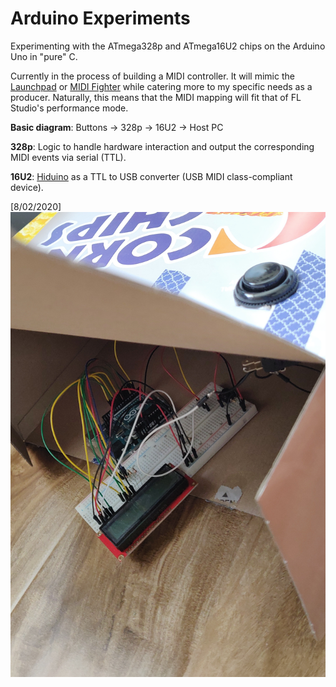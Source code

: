 # Arduino Experiments

Experimenting with the ATmega328p and ATmega16U2 chips on the Arduino Uno in
"pure" C.

Currently in the process of building a MIDI controller. It will mimic the
[Launchpad](https://novationmusic.com/en/launch) or
[MIDI Fighter](https://www.midifighter.com) while catering more to my specific
needs as a producer. Naturally, this means that the MIDI mapping will fit that
of FL Studio's performance mode.

**Basic diagram**: Buttons -> 328p -> 16U2 -> Host PC

**328p**: Logic to handle hardware interaction and output the corresponding MIDI
events via serial (TTL).

**16U2**: [Hiduino](https://github.com/ddiakopoulos/hiduino) as a TTL to USB
converter (USB MIDI class-compliant device).

[8/02/2020]
![Update photo](/update_photo.jpg)
